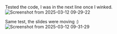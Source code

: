 Tested the code, I was in the next line once I winked.
![Screenshot from 2025-03-12 09-29-22](https://github.com/user-attachments/assets/aa0421e1-52f2-4721-9b10-d18b72c6bef9)

Same test, the slides were moving :)
![Screenshot from 2025-03-12 09-31-29](https://github.com/user-attachments/assets/4d8fef67-2714-4df0-84f0-b30c23342fa2)
